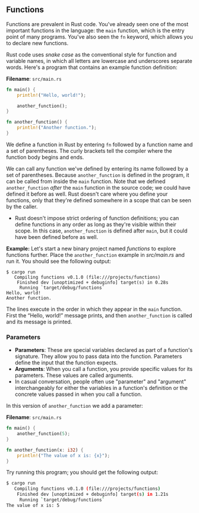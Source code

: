 ## Functions

Functions are prevalent in Rust code. You've already seen one of the most important functions in the language: the `main` function, which is the entry point of many programs. You've also seen the `fn` keyword, which allows you to declare new functions.

Rust code uses *snake case* as the conventional style for function and variable names, in which all letters are lowercase and underscores separate words. Here's a program that contains an example function definition:

**Filename**: `src/main.rs`

```rust
fn main() {
    println!("Hello, world!");

    another_function();
}

fn another_function() {
    println!("Another function.");
}
```

We define a function in Rust by entering `fn` followed by a function name and a set of parentheses. The curly brackets tell the compiler where the function body begins and ends.

We can call any function we've defined by entering its name followed by a set of parentheses. Because `another_function` is defined in the program, it can be called from inside the `main` function. Note that we defined `another_function` *after* the `main` function in the source code; we could have defined it before
as well. Rust doesn't care where you define your functions, only that they're defined somewhere in a scope that can be seen by the caller.

- Rust doesn't impose strict ordering of function definitions; you can define functions in any order as long as they're visible within their scope. In this case, `another_function` is defined after `main`, but it could have been defined before as well.

**Example:** Let's start a new binary project named *functions* to explore functions further. Place the `another_function` example in *src/main.rs* and run it. You should see the following output:

```console
$ cargo run
   Compiling functions v0.1.0 (file:///projects/functions)
    Finished dev [unoptimized + debuginfo] target(s) in 0.28s
     Running `target/debug/functions`
Hello, world!
Another function.
```

The lines execute in the order in which they appear in the `main` function. First the “Hello, world!” message prints, and then `another_function` is called and its message is printed.

### Parameters

- **Parameters**: These are special variables declared as part of a function's signature. They allow you to pass data into the function. Parameters define the input that the function expects.
- **Arguments**: When you call a function, you provide specific values for its parameters. These values are called arguments. 
- In casual conversation, people often use "parameter" and "argument" interchangeably for either the variables in a function's definition or the concrete values passed in when you call a function.

In this version of `another_function` we add a parameter:

**Filename**: `src/main.rs`

```rust
fn main() {
    another_function(5);
}

fn another_function(x: i32) {
    println!("The value of x is: {x}");
}
```

Try running this program; you should get the following output:

```sh
$ cargo run
   Compiling functions v0.1.0 (file:///projects/functions)
    Finished dev [unoptimized + debuginfo] target(s) in 1.21s
     Running `target/debug/functions`
The value of x is: 5
```